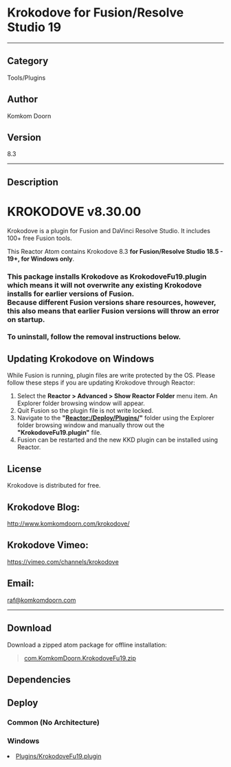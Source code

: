 # Krokodove for Fusion/Resolve Studio 19
___

## Category
Tools/Plugins

## Author
Komkom Doorn

## Version
8.3

___

## Description
<h1>KROKODOVE v8.30.00</h1>

<p>Krokodove is a plugin for Fusion and DaVinci Resolve Studio. It includes 100+ free Fusion tools.</p>

<p>This Reactor Atom contains Krokodove 8.3 <strong>for Fusion/Resolve Studio 18.5 - 19+, for Windows only</strong>.</p>

<h3>This package installs Krokodove as KrokodoveFu19.plugin which means it will not overwrite any existing Krokodove installs for earlier versions of Fusion.<br>
Because different Fusion versions share resources, however, this also means that earlier Fusion versions will throw an error on startup.<br><br>
To uninstall, follow the removal instructions below.</h3>

<h2>Updating Krokodove on Windows</h2>

<p>While Fusion is running, plugin files are write protected by the OS. Please follow these steps if you are updating Krokodove through Reactor:</p>
<ol>
<li>Select the <strong>Reactor > Advanced > Show Reactor Folder</strong> menu item. An Explorer folder browsing window will appear.</li>
<li>Quit Fusion so the plugin file is not write locked.</li>
<li>Navigate to the <strong>"<a href="Reactor:/Deploy/Plugins/">Reactor:/Deploy/Plugins/</a>"</strong> folder using the Explorer folder browsing window and manually throw out the <strong>"KrokodoveFu19.plugin"</strong> file.</li>
<li>Fusion can be restarted and the new KKD plugin can be installed using Reactor.</li>
</ol>

<h2>License</h2>
<p>Krokodove is distributed for free.<br>

<h2>Krokodove Blog:</h2>
<p><a href="http://www.komkomdoorn.com/krokodove/">http://www.komkomdoorn.com/krokodove/</a></p>

<h2>Krokodove Vimeo:</h2>
<p><a href="https://vimeo.com/channels/krokodove">https://vimeo.com/channels/krokodove</a></p>

<h2>Email:</h2>
<p><a href="mailto:raf@komkomdoorn.com">raf@komkomdoorn.com</a></p>

___

## Download

Download a zipped atom package for offline installation:
> [com.KomkomDoorn.KrokodoveFu19.zip](https://gitlab.com/WeSuckLess/Reactor/-/archive/master/Reactor-master.zip?path=Atoms/com.KomkomDoorn.KrokodoveFu19)  

## Dependencies

## Deploy

### Common (No Architecture)

<ul>
</ul>

### Windows

<li><a href="https://gitlab.com/WeSuckLess/Reactor/-/blob/master/Atoms/com.KomkomDoorn.KrokodoveFu19/Windows/Plugins/KrokodoveFu19.plugin?ref_type=heads">Plugins/KrokodoveFu19.plugin</a></li>
